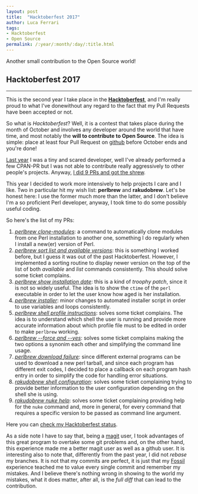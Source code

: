 ```yaml
---
layout: post
title:  "Hacktoberfest 2017"
author: Luca Ferrari
tags:
- Hacktoberfest
- Open Source
permalink: /:year/:month/:day/:title.html
---
```

Another small contribution to the Open Source world!

## Hacktoberfest 2017
-----

This is the second year I take place in the **[Hacktoberfest](https://hacktoberfest.digitalocean.com/)**, and I'm really proud to what I've donewithout any regard to the fact that my Pull Requests have been accepted or not.

So what is *Hacktoberfest*?
Well, it is a contest that takes place during the month of October and involves any developer around the world that have time, and most notably
the **will to contribute to Open Source**. The idea is simple: place at least four Pull Request on [github](https://github.com)
before October ends and you're done!

[Last year](https://fluca1978.github.io/hacktoberfest/) I was a tiny and scared developer, well I've already performed a few CPAN-PR
but I was not able to contribute really aggressively to other people's projects. Anyway, [I did 9 PRs and got the shrew](https://fluca1978.github.io/hacktoberfest-shrew/).

This year I decided to work more intensively to help projects I care and I like.
Two in particular hit my wish list: **perlbrew** and **rakudobrew**. Let's be honest here: I use the former much more than the latter,
and I don't believe I'm a so proficient Perl developer, anyway, I took time to do some possibly useful coding.

So here's the list of my PRs:
1. [*perlbrew clone-modules*](https://github.com/gugod/App-perlbrew/pull/564): a command to automatically clone modules
from one Perl installation to another one, something I do regularly when I install a new(er) version of Perl.
2. [*perlbrew sort list and available versions*](https://github.com/gugod/App-perlbrew/pull/565): this is something I worked before, but I guess
it was out of the past Hacktoberfest. However, I implemented a sorting routine to display newer version on the top of the list of both
*available* and *list* commands consistently. This should solve some ticket complains.
3. [*perlbrew show installation date*](https://github.com/gugod/App-perlbrew/pull/566): this is a kind of *troophy patch*, since it is not
so widely useful. The idea is to show the ```ctime``` of the ```perl``` executable in order to let the user know how aged is
her installation.
4. [*perlbrew installer*](https://github.com/gugod/App-perlbrew/pull/568): minor changes to automated installer script in order
to use variables and loops consistently.
5. [*perlbrew shell profile instructions*](https://github.com/gugod/App-perlbrew/pull/569): solves some ticket complains. The idea
is to understand which shell the user is running and provide more accurate information about which profile file must to be edited
in order to make ```perlbrew``` working.
6. [*perlbrew --force and --yes*](https://github.com/gugod/App-perlbrew/pull/570): solves some ticket complains making the two options
a synonim each other and simplifying the command line usage.
7. [*perlbrew download failure*](https://github.com/gugod/App-perlbrew/pull/571): since different external programs can be used to
download a new perl tarball, and since each program has different exit codes, I decided to place a callback on each program hash entry
in order to simplify the code for handling error situations.
8. [*rakudobrew shell configuration*](https://github.com/tadzik/rakudobrew/pull/123): solves some ticket complaining trying to
provide better information to the user configuration depending on the shell she is using.
9. [*rakudobrew nuke help*](https://github.com/tadzik/rakudobrew/pull/124): solves some ticket complaining providing help
for the ```nuke``` command and, more in general, for every command that requires a specific version to be passed as command line argument.


Here you can [check my Hacktoberfest status](https://hacktoberfestchecker.herokuapp.com/?username=fluca1978).

As a side note I have to say that, being a [magit](https://github.com/magit/magit) user, I took advantages of this great program
to overtake some git problems and, on the other hand, this experience made me a better magit user as well as a github user.
It is interesting also to note that, differently from the past year, I did not *rebase* my branches. It is not that my commits are
perfect, it is just that my [Fossil](https://www.fossil-scm.org/index.html/doc/trunk/www/index.wiki) experience teached me to value
every single  commit and remember my mistakes. And I believe there's nothing wrong in showing to the world my mistakes, what it does matter, after all, is the *full diff* that can lead to the contribution.
